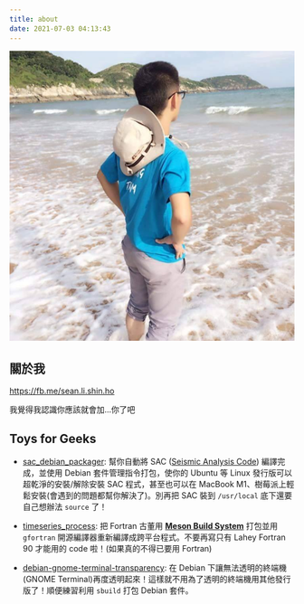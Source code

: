 ```yaml
---
title: about
date: 2021-07-03 04:13:43
---
```


<img src="https://raw.githubusercontent.com/sean0921/sean0921.github.io/6320b6830a33f53eb1d2faafffc73dff53fa069f/images/photo.jpg" alt="I don't know what it is" height="50%"/>

## 關於我

<https://fb.me/sean.li.shin.ho>

我覺得我認識你應該就會加...你了吧

## Toys for Geeks

* [sac\_debian\_packager](https://github.com/sean0921/sac_debian_packager): 幫你自動將 SAC ([Seismic Analysis Code](http://ds.iris.edu/ds/nodes/dmc/software/downloads/sac/)) 編譯完成，並使用 Debian 套件管理指令打包，使你的 Ubuntu 等 Linux 發行版可以超乾淨的安裝/解除安裝 SAC 程式，甚至也可以在 MacBook M1、樹莓派上輕鬆安裝(會遇到的問題都幫你解決了)。別再把 SAC 裝到 `/usr/local` 底下還要自己想辦法 `source` 了！

* [timeseries\_process](https://github.com/sean0921/timeseries_process): 把 Fortran 古董用 [**Meson Build System**](https://mesonbuild.com/) 打包並用 `gfortran` 開源編譯器重新編譯成跨平台程式。不要再寫只有 Lahey Fortran 90 才能用的 code 啦！(如果真的不得已要用 Fortran)

* [debian-gnome-terminal-transparency](https://github.com/sean0921/debian-gnome-terminal-transparency): 在 Debian 下讓無法透明的終端機(GNOME Terminal)再度透明起來！這樣就不用為了透明的終端機用其他發行版了！順便練習利用 `sbuild` 打包 Debian 套件。
